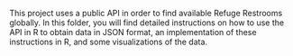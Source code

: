 This project uses a public API in order to find available Refuge Restrooms globally. In this folder, you will find detailed instructions on how to use the API in R to obtain data in JSON format, an implementation of these instructions in R, and some visualizations of the data.
